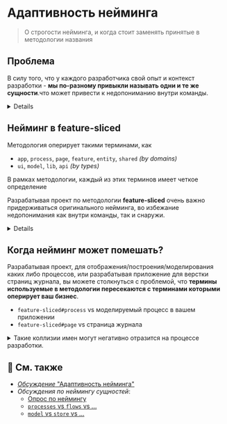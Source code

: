 # Адаптивность нейминга
> О строгости нейминга, и когда стоит заменять принятые в методологии названия

## Проблема
В силу того, что у каждого разработчика свой опыт и контекст разработки - **мы по-разному привыкли называть одни и те же сущности**.что может привести к недопониманию внутри команды.

<details>

- компоненты для отображения - ui/components/ui-kit/views итд
- код переиспользуемый во всех частя приложения - core/shared/app
- код бизнес логики - store/model

</details>

## Нейминг в feature-sliced

Методология оперирует такими терминами, как 
- `app`, `process`, `page`, `feature`, `entity`, `shared` *(by domains)*
- `ui`, `model`, `lib`, `api` *(by types)*

В рамках методологии, каждый из этих терминов имеет четкое определение 
<!-- TODO: добавить ссылку на глоссарий, когда он будет готов -->

Разрабатывая проект по методологии **feature-sliced** очень важно придерживаться оригинального нейминга, во избежание недопонимания как внутри команды, так и снаружи. 
<details>

- Если на проект приходит новый разработчик знакомый с методологией, **он должен видеть уже знакомые ему термины**
- Обращаясь за помощью в комьюнити, вы быстрее получите ответ на ваш вопрос, **если будете использовать туже терминологию**
</details>

## Когда нейминг может помешать?
Разрабатывая проект, для отображения/построения/моделирования каких либо процессов, или разрабатывая приложение для верстки страниц журнала, вы можете столкнуться с проблемой, что **термины используемые в методологии пересекаются с терминами которыми оперирует ваш бизнес**.

- `feature-sliced#process` vs моделируемый процесс в вашем приложении
- `feature-sliced#page` vs страница журнала
<!-- подумать над примерами для других терминов
  пример как 
 - модель из **feature-sliced** / 3D модель в редакторе
 Но кажется что слишком натянуто
-->  

<details>
    <summary>Такие коллизии имен могут негативно отразится на процессе разработки.</summary>

- Разработчик видя слово `процесс` в коде, будет тратить лишнее время на понимание, о каком процессе идет речь

- Общаясь внутри команды разработчиков, говоря слово `процесс`, все участники разговора должны четко понимать о чем идет речь, о процессе как бизнес сущности или о процессе из **feature-sliced**.
  
- Общаясь с бизнесом, разработчики иногда употребляют технические термины с которыми бизнес не знаком. Так разработчик, употребив термин `процесс`, имея в виду процесс из **feature-sliced**, внесет непонимание в разговор, что может потребовать дополнительного времени на разъяснение
</details>

## 📑 См. также
<!-- TODO: Возможно позже надо вынести в md-var -->
- [*Обсуждение* "Адаптивность нейминга"](https://github.com/feature-sliced/wiki/discussions/16)
- *Обсуждения по неймингу сущностей*:
    - [Опрос по неймингу](https://github.com/feature-sliced/wiki/discussions/31#discussioncomment-464894)
    - [`processes` vs `flows` vs ...](https://github.com/feature-sliced/wiki/discussions/20)
    - [`model` vs `store` vs ...](https://github.com/feature-sliced/wiki/discussions/68)


